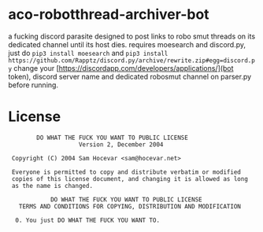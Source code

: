 # aco-robotthread-archiver-bot
a fucking discord parasite designed to post links to robo smut threads on its dedicated channel until its host dies.
requires moesearch and discord.py, just do `pip3 install moesearch` and `pip3 install https://github.com/Rapptz/discord.py/archive/rewrite.zip#egg=discord.py`
change your [https://discordapp.com/developers/applications/](bot token), discord server name and dedicated robosmut channel on parser.py before running.

# License
```
        DO WHAT THE FUCK YOU WANT TO PUBLIC LICENSE 
                    Version 2, December 2004 

 Copyright (C) 2004 Sam Hocevar <sam@hocevar.net> 

 Everyone is permitted to copy and distribute verbatim or modified 
 copies of this license document, and changing it is allowed as long 
 as the name is changed. 

            DO WHAT THE FUCK YOU WANT TO PUBLIC LICENSE 
   TERMS AND CONDITIONS FOR COPYING, DISTRIBUTION AND MODIFICATION 

  0. You just DO WHAT THE FUCK YOU WANT TO.
  ```
